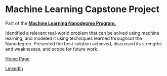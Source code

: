 # Machine Learning Capstone Project

Part of the [**Machine Learning Nanodegree Program.**](https://www.udacity.com/course/machine-learning-engineer-nanodegree--nd009t)

Identified a relevant real-world problem that can be solved using machine learning, and modeled it using techniques learned throughout the Nanodegree. Presented the best solution achieved, discussed its strengths and weaknesses, and scope for future work.

[Home Page](http://miguelangelnieto.net)

[LinkedIn](https://www.linkedin.com/in/miguelangelnieto/?locale=en_US)

